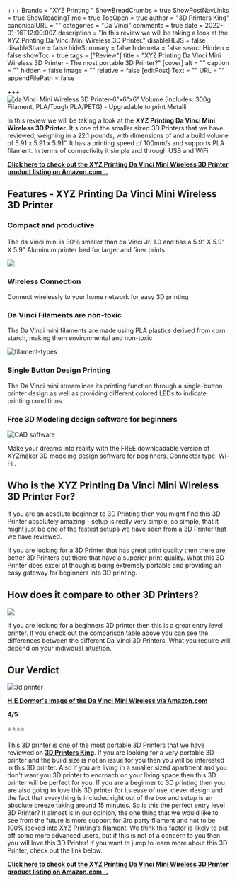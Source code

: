 +++
Brands = "XYZ Printing "
ShowBreadCrumbs = true
ShowPostNavLinks = true
ShowReadingTime = true
TocOpen = true
author = "3D Printers King"
canonicalURL = ""
categories = "Da Vinci"
comments = true
date = 2022-01-16T12:00:00Z
description = "In this review we will be taking a look at the XYZ Printing Da Vinci Mini Wireless 3D Printer."
disableHLJS = false
disableShare = false
hideSummary = false
hidemeta = false
searchHidden = false
showToc = true
tags = ["Review"]
title = "XYZ Printing Da Vinci Mini Wireless 3D Printer - The most portable 3D Printer?"
[cover]
alt = ""
caption = ""
hidden = false
image = ""
relative = false
[editPost]
Text = ""
URL = ""
appendFilePath = false

+++
![da Vinci Mini Wireless 3D Printer-6"x6"x6" Volume (Includes: 300g Filament, PLA/Tough PLA/PETG) - Upgradable to print Metalli](https://images-na.ssl-images-amazon.com/images/I/619eOfH+4SL._AC_UL604_SR604,400_.jpg)

In this review we will be taking a look at the **XYZ Printing Da Vinci Mini Wireless 3D Printer.** It's one of the smaller sized 3D Printers that we have reviewed, weighing in a 22.1 pounds, with dimensions of and a build volume of 5.91 x 5.91 x 5.91”.  It has a printing speed of 100mm/s and supports PLA filament.  In terms of connectivity it simple and through USB and WiFi.

[**Click here to check out the XYZ Printing Da Vinci Mini Wireless 3D Printer product listing on Amazon.com...**](#)

## Features - XYZ Printing Da Vinci Mini Wireless 3D Printer

### Compact and productive

The da Vinci mini is 30％ smaller than da Vinci Jr. 1.0 and has a 5.9" X 5.9" X 5.9" Aluminum printer bed for larger and finer prints

![](https://m.media-amazon.com/images/I/615zHD2opWL._SX522_.jpg)

### Wireless Connection

Connect wirelessly to your home network for easy 3D printing

### Da Vinci Filaments are non-toxic

The Da Vinci mini filaments are made using PLA plastics derived from corn starch, making them environmental and non-toxic

![filament-types](https://m.media-amazon.com/images/I/51Z7LvErT8L._SX522_.jpg "filament-types")

### Single Button Design Printing

The Da Vinci mini streamlines its printing function through a single-button printer design as well as providing different colored LEDs to indicate printing conditions.

### Free 3D Modeling design software for beginners

![CAD software](https://m.media-amazon.com/images/S/aplus-media/vc/9be95d7f-368b-48dd-a509-d3e3b06520b6._CR0,0,300,300_PT0_SX220__.jpg "CAD software")

Make your dreams into reality with the FREE downloadable version of XYZmaker 3D modeling design software for beginners. Connector type: Wi-Fi .

## Who is the XYZ Printing Da Vinci Mini Wireless 3D Printer For?

If you are an absolute beginner to 3D Printing then you might find this 3D Printer absolutely amazing - setup is really very simple, so simple, that it might just be one of the fastest setups we have seen from a 3D Printer that we have reviewed.

If you are looking for a 3D Printer that has great print quality then there are better 3D Printers out there that have a superior print quality.  What this 3D Printer does excel at though is being extremely portable and providing an easy gateway for beginners into 3D printing.

## How does it compare to other 3D Printers?

![](/uploads/davinci-comparison-products.png)

If you are looking for a beginners 3D printer then this is a great entry level printer.  If you check out the comparison table above you can see the differences between the different Da Vinci 3D Printers.  What you require will depend on your individual situation.

## Our Verdict 

![3d printer](/uploads/h-e-dormer-image.png "3d printer")

[**H.E Dormer's image of the Da Vinci Mini Wireless via Amazon.com**](https://www.amazon.com/Vinci-Mini-Wireless-Printer-Built/dp/B07D3FCKH1/ref=cm_cr_arp_d_product_top?ie=UTF8&th=1)

**4/5**

⭐⭐⭐⭐

This 3D printer is one of the most portable 3D Printers that we have reviewed on [**3D Printers King**](https://3dprintersking.com).  If you are looking for a very portable 3D printer and the build size is not an issue for you then you will be interested in this 3D printer.  Also if you are living in a smaller sized apartment and you don't want you 3D printer to encroach on your living space then this 3D printer will be perfect for you.  If you are a beginner to 3D printing then you are also going to love this 3D printer for its ease of use, clever design and the fact that everything is included right out of the box and setup is an absolute breeze taking around 15 minutes.  So is this the perfect entry level 3D Printer?  It almost is in our opinion, the one thing that we would like to see from the future is more support for 3rd party filament and not to be 100% locked into XYZ Printing's filament.  We think this factor is likely to put off some more advanced users, but if this is not of a concern to you then you will love this 3D Printer!  If you want to jump to learn more about this 3D Printer, check out the link below.

[**Click here to check out the XYZ Printing Da Vinci Mini Wireless 3D Printer product listing on Amazon.com...**](#)